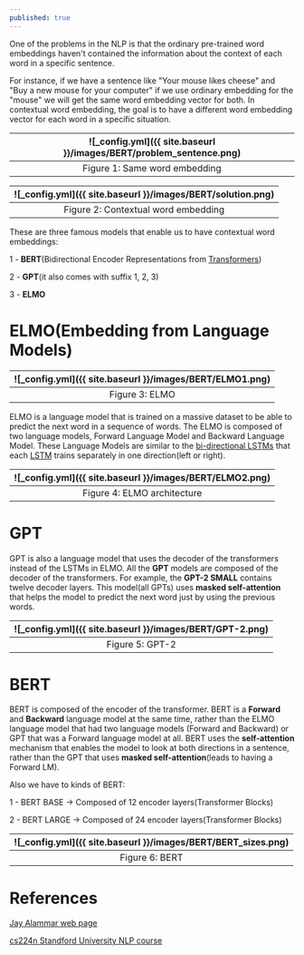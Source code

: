 ```yaml
---
published: true
---
```

One of the problems in the NLP is that the ordinary pre-trained word embeddings haven't contained the information about the context of each word in a specific sentence.

For instance, if we have a sentence like "Your mouse likes cheese" and "Buy a new mouse for your computer" if we use ordinary embedding for the "mouse" we will get the same word embedding vector for both. In contextual word embedding, the goal is to have a different word embedding vector for each word in a specific situation.

|![_config.yml]({{ site.baseurl }}/images/BERT/problem_sentence.png)|
|:--:| 
| Figure 1: Same word embedding|

|![_config.yml]({{ site.baseurl }}/images/BERT/solution.png)|
|:--:| 
| Figure 2: Contextual word embedding|

These are three famous models that enable us to have contextual word embeddings:

1 - **BERT**(Bidirectional Encoder Representations from [Transformers](https://manishemirani.github.io/Attention-Is-All-You-Need/))

2 - **GPT**(it also comes with suffix 1, 2, 3)

3 - **ELMO**


# ELMO(Embedding from Language Models)

|![_config.yml]({{ site.baseurl }}/images/BERT/ELMO1.png)|
|:--:| 
| Figure 3: ELMO|

ELMO is a language model that is trained on a massive dataset to be able to predict the next word in a sequence of words. The ELMO is composed of two language models, Forward Language Model and Backward Language Model. These Language Models are similar to the [bi-directional LSTMs](https://manishemirani.github.io/Neural-Machine-translation/) that each [LSTM](https://manishemirani.github.io/Long-Short-Term-Memory/) trains separately in one direction(left or right).

|![_config.yml]({{ site.baseurl }}/images/BERT/ELMO2.png)|
|:--:| 
| Figure 4: ELMO architecture|

# GPT

GPT is also a language model that uses the decoder of the transformers instead of the LSTMs in ELMO. All the **GPT** models are composed of the decoder of the transformers. For example, the **GPT-2 SMALL** contains twelve decoder layers. This model(all GPTs) uses **masked self-attention** that helps the model to predict the next word just by using the previous words.

|![_config.yml]({{ site.baseurl }}/images/BERT/GPT-2.png)|
|:--:| 
| Figure 5: GPT-2|

# BERT

BERT is composed of the encoder of the transformer. BERT is a **Forward** and **Backward** language model at the same time, rather than the ELMO language model that had two language models (Forward and Backward) or GPT that was a Forward language model at all.
BERT uses the **self-attention** mechanism that enables the model to look at both directions in a sentence, rather than the GPT that uses **masked self-attention**(leads to having a Forward LM).

Also we have to kinds of BERT:

1 - BERT BASE -> Composed of 12 encoder layers(Transformer Blocks)

2 - BERT LARGE -> Composed of 24 encoder layers(Transformer Blocks)

|![_config.yml]({{ site.baseurl }}/images/BERT/BERT_sizes.png)|
|:--:| 
| Figure 6: BERT|


# References

[Jay Alammar web page](http://jalammar.github.io/)

[cs224n Standford University NLP course](https://web.stanford.edu/class/archive/cs/cs224n/cs224n.1194/index.html)
